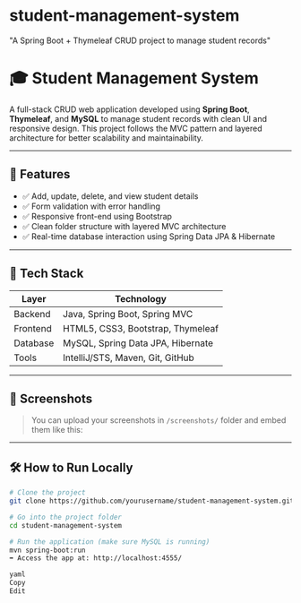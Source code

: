 # student-management-system
 "A Spring Boot + Thymeleaf CRUD project to manage student records"
# 🎓 Student Management System

A full-stack CRUD web application developed using **Spring Boot**, **Thymeleaf**, and **MySQL** to manage student records with clean UI and responsive design. This project follows the MVC pattern and layered architecture for better scalability and maintainability.

---

## 🚀 Features

- ✅ Add, update, delete, and view student details
- ✅ Form validation with error handling
- ✅ Responsive front-end using Bootstrap
- ✅ Clean folder structure with layered MVC architecture
- ✅ Real-time database interaction using Spring Data JPA & Hibernate

---

## 🧰 Tech Stack

| Layer       | Technology                      |
|-------------|----------------------------------|
| Backend     | Java, Spring Boot, Spring MVC    |
| Frontend    | HTML5, CSS3, Bootstrap, Thymeleaf|
| Database    | MySQL, Spring Data JPA, Hibernate|
| Tools       | IntelliJ/STS, Maven, Git, GitHub |

---

## 📸 Screenshots

> You can upload your screenshots in `/screenshots/` folder and embed them like this:


---

## 🛠️ How to Run Locally

```bash
# Clone the project
git clone https://github.com/yourusername/student-management-system.git

# Go into the project folder
cd student-management-system

# Run the application (make sure MySQL is running)
mvn spring-boot:run
➡ Access the app at: http://localhost:4555/

yaml
Copy
Edit


